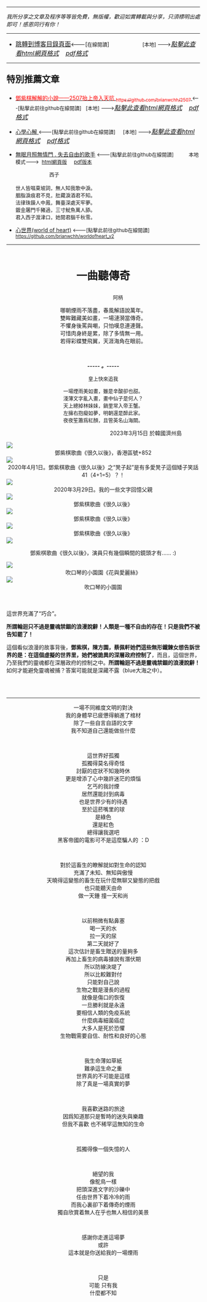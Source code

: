 ***
*我所分享之文章及程序等等皆免費，無版權，歡迎如實轉載與分享，只須標明出處即可！感恩同行有你！* 
****
- [<font size=3>跳轉到博客目錄頁面</font>](../../tableOfContent.md)<---[<font size=2>在線閱讀</font>]&nbsp;&nbsp; &nbsp; &nbsp; &nbsp; &nbsp; &nbsp; &nbsp; &nbsp; &nbsp;&nbsp; &nbsp;  <font size=2> [本地] ---></font><font size=3>[*_點擊此查看html網頁格式_*](../../tableOfContent.html)&nbsp; &nbsp; [*_pdf格式_*](../../tableOfContent.md.pdf)</font>
****

### <p style="font-size: 23px; font-weight:900;">特別推薦文章</p>

- [<font color=red> 鄧紫棋解解的小說——2507抬上帝入天坑 <sub>https://github.com/brianwchh/2507 </sub></font>](https://github.com/brianwchh/worldofheart_v2/blob/main/md_and_html/%E9%84%A7%E7%B4%AB%E6%A3%8B%E8%A7%A3%E8%A7%A3%E7%9A%84%E5%B0%8F%E8%AA%AA%E2%80%94%E2%80%942507%E6%8A%AC%E4%B8%8A%E5%B8%9D%E5%85%A5%E5%A4%A9%E5%9D%91.md)<font size=2><---[點擊此前往github在線閱讀]</font>&nbsp;&nbsp; <font size=2> [本地] ---></font><font size=3>[*_點擊此查看html網頁格式_*](../../md_and_html/鄧紫棋解解的小說——2507抬上帝入天坑.html)&nbsp; &nbsp; [*_pdf格式_*](../../md_and_html/鄧紫棋解解的小說——2507抬上帝入天坑.md.pdf)</font> 

- [<font  > 心學心解 </font>](https://github.com/brianwchh/worldofheart_v2/blob/main/md_and_html/%E5%BF%83%E5%AD%B8%E6%96%B0%E8%A7%A3.md)<font size=2><---[點擊此前往github在線閱讀]</font>&nbsp;&nbsp; &nbsp;   <font size=2> [本地] ---></font><font size=3>[*_點擊此查看html網頁格式_*](../../md_and_html/心學新解.html)&nbsp; &nbsp; [*_pdf格式_*](../../md_and_html/心學新解.md.pdf)</font> 

- [<font  >無眠月照無情門 . 失去自由的歌手</font>](https://github.com/brianwchh/worldofheart_v2/blob/main/md_and_html/%E7%84%A1%E7%9C%A0%E6%9C%88%E7%85%A7%E7%84%A1%E6%83%85%E9%96%80.md)<font size=2> <---[點擊此前往github在線閱讀]</font> &nbsp;&nbsp;&nbsp;&nbsp;&nbsp;&nbsp;&nbsp;&nbsp; <font size=2>本地模式---> &nbsp;[html網頁版](../../md_and_html/無眠月照無情門.html) &nbsp;&nbsp;&nbsp; [pdf版本](../../md_and_html/無眠月照無情門.md.pdf) </font>

    <p><font size=2>&nbsp; &nbsp; &nbsp; &nbsp; &nbsp; &nbsp; &nbsp; &nbsp; &nbsp; &nbsp; &nbsp; &nbsp; 西子</br></br>世人皆唱東坡詞，無人知我歌中淚。</br>胭脂淚痕君不見，肚藏淚酒君不知。</br>法律珠鍊人中鳳，舞臺深處天牢夢。</br>鍍金屠門千豬過，三寸魷魚萬人舔。</br>君入西子渡津口，她閱君腦千秋雪。</font></p>
    
- [<font  >心世界(world of heart)</font>](https://github.com/brianwchh/worldofheart_v2)<font size=2> <---[點擊此前往github在線閱讀]</font> <sub> https://github.com/brianwchh/worldofheart_v2 </sub>

   

****



</br>

****<p align="center" style="font-size: 28px;">一曲聽傳奇</p>****

<p align="center" style="font-size: small;">&nbsp;&nbsp;&nbsp;&nbsp;&nbsp;&nbsp;&nbsp;&nbsp;&nbsp;&nbsp;&nbsp;&nbsp;&nbsp;&nbsp;&nbsp;&nbsp;&nbsp;&nbsp;&nbsp;&nbsp; 阿柄</p>




<div align="center"> <!-- div_1-->

  <p align="center"> 
 
 哪朝煙雨不落盡，春風解語說萬年。   
 雙眸難藏美如畫，一場漣漪當傳奇。   
 不懼身後罵與嘲，只怕嘆息連連聲。   
 可惜肉身終是累，除了多情無一用。  
 若得彩蝶雙飛翼，天涯海角在眼前。   
 

  </br>

  ***_-----&nbsp;。-----_***

  <font size=2>

 皇上快來追我   
 
 一場煙雨美如畫，雖是辛酸卻也甜。   
 淺薄文字亂入畫，畫中仙子是何人？  
 天上總掉林妹妹，鍋里常入帝王蟹。   
 左擁右抱癡如夢，明朝還是醉此家。   
 夜夜笙簫爲紅顏，且管英名山海關。     


  </font>

  </p>



  <p align="right"> 2023年3月15日  於韓國濟州島 &nbsp;&nbsp;&nbsp;&nbsp;&nbsp;&nbsp;&nbsp;&nbsp;&nbsp;&nbsp;&nbsp; </p>  
  
</div> <!-- end of div_1-->

  
<!-- image area, flex to make it center,it may not work for github, for html and pdf rendering only -->
<div align="center" style="page-break-inside: avoid; margin-top:1px; margin-bottom:1px;"> <!-- pictureWrapper_div add this only to make the bendan github understand -->
  <div class="ImageWrapperFlex" >
   <div class="FlexSide"  ></div>
   <image class="FlexImage"   src='./images/很久以後0.png'/>
   <div class="FlexSide" ></div>
  </div>
  <p align="center" style="margin:0px;"> 鄧紫棋歌曲《很久以後》，香港區號+852 </p> 
</div> <!-- end pictureWrapper_div -->

<!-- image area, flex to make it center,it may not work for github, for html and pdf rendering only -->
<div align="center" style="page-break-inside: avoid; margin-top:1px; margin-bottom:1px;"> <!-- pictureWrapper_div add this only to make the bendan github understand -->
  <div class="ImageWrapperFlex" >
   <div class="FlexSide"  ></div>
   <image class="FlexImage"   src='./images/很久以後1.png'/>
   <div class="FlexSide" ></div>
  </div>
  <p align="center" style="margin:0px;"> 2020年4月1日。鄧紫棋歌曲《很久以後》之“凳子起”是有多愛凳子這個矮子笑話41（4+1=5）？！ </p> 
</div> <!-- end pictureWrapper_div -->

<!-- image area, flex to make it center,it may not work for github, for html and pdf rendering only -->
<div align="center" style="page-break-inside: avoid; margin-top:1px; margin-bottom:1px;"> <!-- pictureWrapper_div add this only to make the bendan github understand -->
  <div class="ImageWrapperFlex" >
   <div class="FlexSide"  ></div>
   <image class="FlexImage"   src='./images/憶父親.png'/>
   <div class="FlexSide" ></div>
  </div>
  <p align="center" style="margin:0px;"> 2020年3月29日。我的一些文字回憶父親 </p> 
</div> <!-- end pictureWrapper_div -->

<!-- image area, flex to make it center,it may not work for github, for html and pdf rendering only -->
<div align="center" style="page-break-inside: avoid; margin-top:1px; margin-bottom:1px;"> <!-- pictureWrapper_div add this only to make the bendan github understand -->
  <div class="ImageWrapperFlex" >
   <div class="FlexSide"  ></div>
   <image class="FlexImage"   src='./images/很久以後2.png'/>
   <div class="FlexSide" ></div>
  </div>
  <p align="center" style="margin:0px;"> 鄧紫棋歌曲《很久以後》 </p> 
</div> <!-- end pictureWrapper_div -->


<!-- image area, flex to make it center,it may not work for github, for html and pdf rendering only -->
<div align="center" style="page-break-inside: avoid; margin-top:1px; margin-bottom:1px;"> <!-- pictureWrapper_div add this only to make the bendan github understand -->
  <div class="ImageWrapperFlex" >
   <div class="FlexSide"  ></div>
   <image class="FlexImage"   src='./images/很久以後3.png'/>
   <div class="FlexSide" ></div>
  </div>
  <p align="center" style="margin:0px;"> 鄧紫棋歌曲《很久以後》 </p> 
</div> <!-- end pictureWrapper_div -->


<!-- image area, flex to make it center,it may not work for github, for html and pdf rendering only -->
<div align="center" style="page-break-inside: avoid; margin-top:1px; margin-bottom:1px;"> <!-- pictureWrapper_div add this only to make the bendan github understand -->
  <div class="ImageWrapperFlex" >
   <div class="FlexSide"  ></div>
   <image class="FlexImage"   src='./images/很久以後4.png'/>
   <div class="FlexSide" ></div>
  </div>
  <p align="center" style="margin:0px;"> 鄧紫棋歌曲《很久以後》 </p> 
</div> <!-- end pictureWrapper_div -->


<!-- image area, flex to make it center,it may not work for github, for html and pdf rendering only -->
<div align="center" style="page-break-inside: avoid; margin-top:1px; margin-bottom:1px;"> <!-- pictureWrapper_div add this only to make the bendan github understand -->
  <div class="ImageWrapperFlex" >
   <div class="FlexSide"  ></div>
   <image class="FlexImage"   src='./images/很久以後5.png'/>
   <div class="FlexSide" ></div>
  </div>

  <span > 鄧紫棋歌曲《很久以後》，演員只有幾個瞬間的鏡頭才有...... :)</span> 

</div> <!-- end pictureWrapper_div -->


<!-- image area, flex to make it center,it may not work for github, for html and pdf rendering only -->
<div align="center" style="page-break-inside: avoid; margin-top:1px; margin-bottom:1px;"> <!-- pictureWrapper_div add this only to make the bendan github understand -->
  <div class="ImageWrapperFlex" >
   <div class="FlexSide"  ></div>
   <image class="FlexImage"   src='./images/很久以後6.png'/>
   <div class="FlexSide" ></div>
  </div>
  <p align="center" style="margin:0px;"> 吹口琴的小園園《花與愛麗絲》 </p> 
</div> <!-- end pictureWrapper_div -->




<!-- image area, flex to make it center,it may not work for github, for html and pdf rendering only -->
<div align="center" style="page-break-inside: avoid; margin-top:1px; margin-bottom:1px;"> <!-- pictureWrapper_div add this only to make the bendan github understand -->
  <div class="ImageWrapperFlex" >
   <div class="FlexSide"  ></div>
   <image class="FlexImage"   src='./images/cfy.png'/>
   <div class="FlexSide" ></div>
  </div>
  <p align="center" style="margin:0px;"> 吹口琴的小園園 </p> 
</div> <!-- end pictureWrapper_div -->

</br>
</br>

這世界充滿了“巧合”。  

**所謂輪迴只不過是靈魂禁錮的浪漫說辭！人類是一種不自由的存在！只是我們不被告知罷了！**  

這個看似浪漫的故事背後，**鄧紫棋，陳方園，蔡佩軒她們這些無形鐵鍊女想告訴世界的是：在這個虛擬的世界里，她們被詭異的深層政府控制了**，而且，這個世界，乃至我們的靈魂都在深層政府的控制之中。**所謂輪迴不過是靈魂禁錮的浪漫說辭！** 如何才能避免靈魂被捕？答案可能就是深藏不露（blue大海之中）。

</br>
</br>

<div align="center"> 

 ---

 一場不同維度文明的對決   
 我的身體早已疲憊得躺進了棺材   
 除了一些自言自語的文字  
 我不知道自己還能做些什麼  

  </br>

 這世界好孤獨   
 孤獨得莫名得奇怪   
 討厭的症狀不知幾時休   
 更是增添了心中幾許迷茫的煩惱   
 乞丐的我討煙   
 居然還能討到病毒  
 也是世界少有的待遇   
 至於這菸嘴里的球  
 是綠色  
 還是紅色   
 總得讓我選吧   
 黑客帝國的電影可不是這麼騙人的  ：D   

  </br>

 對於這畜生的瞭解就如對生命的認知  
 充滿了未知、無知與傲慢    
 天曉得這變態的畜生在玩什麼無聊又變態的把戲     
 也只能聽天由命  
 做一天鍾  撞一天和尚  


  </br>

  以前稍微有點鼻塞   
  喝一天的水  
  拉一天的尿  
  第二天就好了   
  這次估計是畜生贈送的量夠多   
  再加上畜生的病毒據說有潛伏期  
  所以防線決堤了   
  所以比較難對付   
  只能對自己說   
  生物之戰是漫長的過程   
  就像是傷口的恢復  
  一旦勝利就是永遠   
  要相信人類的免疫系統  
  什麼病毒細菌癌症  
  大多人是死於恐懼  
  生物戰需要自信、耐性和良好的心態   

  </br>

 我生命薄如草紙  
 難承這生命之重   
 世界真的不可能是這樣  
 除了真是一場真實的夢   

 
  </br>

 我喜歡迷路的旅途  
 因爲知道那只是暫時的迷失與樂趣  
 但我不喜歡 也不稀罕這無知的生命   

 
  </br>

 孤獨得像一個失憶的人  
 
 
  </br>

 絕望的我   
 像鴕鳥一樣  
 把頭深進文字的沙礫中  
 任由世界下着冷冷的雨   
 而我心裏卻下着傳奇的煙雨   
 獨自欣賞着無人在乎也無人相信的美景  

  </br>


 感謝你走進這場夢  
 或許   
 這本就是你送給我的一場煙雨  

  </br>


 只是  
 可能 只有我   
 什麼都不知    

</br>
</br>



</div>




<style>

.ImageWrapperFlex {
    display: flex; 
    flex-direction: row; 
    margin-top: 1px; 
    margin-bottom: 1px;

    width: 100% ;
}

.FlexSide {
    flex-basis: 0px ;
    flex:1;

}



/* large device screen 設置熒幕顯示圖片大小（電腦等大型屏幕）*/
@media only screen and (min-width: 600px) {

    .FlexImage {
        flex-basis: 600px ;
        flex:0;    
        height:auto; 
        max-width: 600px;
        min-width: 600px;
     
    }

}

 /* small device screen 設置熒幕顯示圖片大小（平板手機等屏幕）*/
@media only screen and (max-width: 600px) {
    
    .FlexImage {
        flex-basis: 600px ;
        flex:1;
        height:auto; 
     
    }

}

/* style for print !important 設置打印圖片大小*/
@media print {

    .FlexImage {
        flex-basis: 500px ;
        flex:0;    
        height:auto; 
        max-width: 500px;
        min-width: 500px;
     
    }
}


</style>


